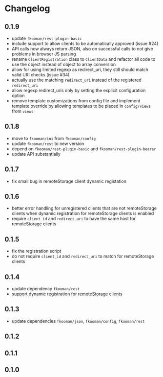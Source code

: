 # Changelog

## 0.1.9
- update `fkooman/rest-plugin-basic`
- include support to allow clients to be automatically approved (issue #24)
- API calls now always return JSON, also on successful calls to not give
  problems in browser JS parsing
- rename `ClientRegistration` class to `ClientData` and refactor all code 
  to use the object instead of object to array conversion
- allow for using limited regexp as redirect_uri, they still should match 
  valid URI checks (issue #34)
- actually use the matching `redirect_uri` instead of the registered 
  `redirect_uri`
- allow regexp redirect_uris only by setting the explicit configuration 
  option
- remove template customizations from config file and implement template
  override by allowing templates to be placed in `config/views` from 
  `views`

## 0.1.8
- move to `fkooman/ini` from `fkooman/config`
- update `fkooman/rest` to new version
- depend on `fkooman/rest-plugin-basic` and `fkooman/rest-plugin-bearer`
- update API substantially

## 0.1.7
- fix small bug in remoteStorage client dynamic registation

## 0.1.6
- better error handling for unregistered clients that are not 
  remoteStorage clients when dynamic registration for remoteStorage
  clients is enabled
- require `client_id` and `redirect_uri` to have the same host for
  remoteStorage clients

## 0.1.5
- fix the registration script
- do not require `client_id` and `redirect_uri` to match for remoteStorage 
  clients

## 0.1.4
- update dependency `fkooman/rest`
- support dynamic registration for [remoteStorage](http://remotestorage.io) 
  clients

## 0.1.3
- update dependencies `fkooman/json`, `fkooman/config`, `fkooman/rest`

## 0.1.2

## 0.1.1

## 0.1.0


